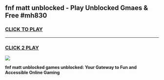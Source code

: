 
## fnf matt unblocked - Play Unblocked Gmaes & Free #mh830
<h3>
<a href="https://news.freeplayer.one?title=fnf_matt_unblocked&ref=24F">CLICK TO PLAY</a></h3>
<hr>

<h3>
<a href="https://news.freeplayer.one?title=fnf_matt_unblocked&ref=24F">CLICK 2 PLAY</a>
  
</h3>

<a href="https://news.freeplayer.one?title=fnf_matt_unblocked&ref=24F/"><img src="https://clearcache.store/games.png"></a>


**fnf matt unblocked games unblocked: Your Gateway to Fun and Accessible Online Gaming**
